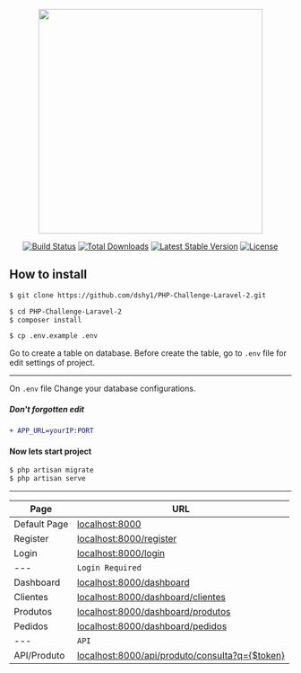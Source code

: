 <p align="center"><img src="https://res.cloudinary.com/dtfbvvkyp/image/upload/v1566331377/laravel-logolockup-cmyk-red.svg" width="400"></p>

<p align="center">
<a href="https://travis-ci.org/laravel/framework"><img src="https://travis-ci.org/laravel/framework.svg" alt="Build Status"></a>
<a href="https://packagist.org/packages/laravel/framework"><img src="https://poser.pugx.org/laravel/framework/d/total.svg" alt="Total Downloads"></a>
<a href="https://packagist.org/packages/laravel/framework"><img src="https://poser.pugx.org/laravel/framework/v/stable.svg" alt="Latest Stable Version"></a>
<a href="https://packagist.org/packages/laravel/framework"><img src="https://poser.pugx.org/laravel/framework/license.svg" alt="License"></a>
</p>

## How to install

```sh
$ git clone https://github.com/dshy1/PHP-Challenge-Laravel-2.git

$ cd PHP-Challenge-Laravel-2
$ composer install

$ cp .env.example .env
```

Go to create a table on database.
Before create the table, go to `.env` file for edit settings of project.

---
On `.env` file
Change your database configurations.

##### Don't forgotten edit 
```diff
+ APP_URL=yourIP:PORT
```


#### Now lets start project 

```sh
$ php artisan migrate
$ php artisan serve
```

---

| Page         | URL                                                                           |
| ------------ | ----------------------------------------------------------------------------- |
| Default Page | [localhost:8000](http://localhost:8000)                                       |
| Register     | [localhost:8000/register](http://localhost:8000/register)                     |
| Login        | [localhost:8000/login](http://localhost:8000/login)                           |
| ---          | `Login Required`                                                              |
| Dashboard    | [localhost:8000/dashboard](http://localhost:8000/dashboard)                   |
| Clientes     | [localhost:8000/dashboard/clientes](http://localhost:8000/dashboard/clientes) |
| Produtos     | [localhost:8000/dashboard/produtos](http://localhost:8000/dashboard/produtos) |
| Pedidos      | [localhost:8000/dashboard/pedidos](http://localhost:8000/dashboard/pedidos)   |
| ---          | `API`                                                                         |
| API/Produto  | [localhost:8000/api/produto/consulta?q={$token}](#)                           |
